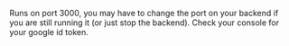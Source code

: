 Runs on port 3000, you may have to change the port on your backend if you are still running it (or just stop the backend).  Check your console for your google id token.
